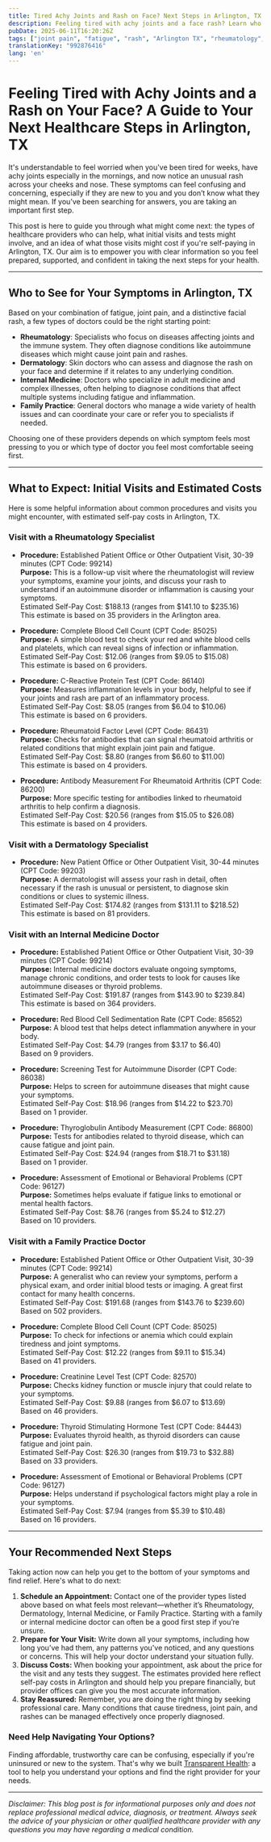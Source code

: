 ```yaml
---
title: Tired Achy Joints and Rash on Face? Next Steps in Arlington, TX  
description: Feeling tired with achy joints and a face rash? Learn who to see and what initial costs to expect in Arlington, TX.  
pubDate: 2025-06-11T16:20:26Z
tags: ["joint pain", "fatigue", "rash", "Arlington TX", "rheumatology", "dermatology", "family practice", "internal medicine", "healthcare costs"]
translationKey: "992876416"
lang: 'en'
---
```


# Feeling Tired with Achy Joints and a Rash on Your Face? A Guide to Your Next Healthcare Steps in Arlington, TX

It's understandable to feel worried when you've been tired for weeks, have achy joints especially in the mornings, and now notice an unusual rash across your cheeks and nose. These symptoms can feel confusing and concerning, especially if they are new to you and you don’t know what they might mean. If you’ve been searching for answers, you are taking an important first step.

This post is here to guide you through what might come next: the types of healthcare providers who can help, what initial visits and tests might involve, and an idea of what those visits might cost if you're self-paying in Arlington, TX. Our aim is to empower you with clear information so you feel prepared, supported, and confident in taking the next steps for your health.

---

## Who to See for Your Symptoms in Arlington, TX

Based on your combination of fatigue, joint pain, and a distinctive facial rash, a few types of doctors could be the right starting point:

- **Rheumatology**: Specialists who focus on diseases affecting joints and the immune system. They often diagnose conditions like autoimmune diseases which might cause joint pain and rashes.
- **Dermatology**: Skin doctors who can assess and diagnose the rash on your face and determine if it relates to any underlying condition.
- **Internal Medicine**: Doctors who specialize in adult medicine and complex illnesses, often helping to diagnose conditions that affect multiple systems including fatigue and inflammation.
- **Family Practice**: General doctors who manage a wide variety of health issues and can coordinate your care or refer you to specialists if needed.

Choosing one of these providers depends on which symptom feels most pressing to you or which type of doctor you feel most comfortable seeing first.

---

## What to Expect: Initial Visits and Estimated Costs

Here is some helpful information about common procedures and visits you might encounter, with estimated self-pay costs in Arlington, TX.

### Visit with a Rheumatology Specialist

- **Procedure:** Established Patient Office or Other Outpatient Visit, 30-39 minutes (CPT Code: 99214)  
  **Purpose:** This is a follow-up visit where the rheumatologist will review your symptoms, examine your joints, and discuss your rash to understand if an autoimmune disorder or inflammation is causing your symptoms.  
  Estimated Self-Pay Cost: $188.13 (ranges from $141.10 to $235.16)  
  This estimate is based on 35 providers in the Arlington area.

- **Procedure:** Complete Blood Cell Count (CPT Code: 85025)  
  **Purpose:** A simple blood test to check your red and white blood cells and platelets, which can reveal signs of infection or inflammation.  
  Estimated Self-Pay Cost: $12.06 (ranges from $9.05 to $15.08)  
  This estimate is based on 6 providers.

- **Procedure:** C-Reactive Protein Test (CPT Code: 86140)  
  **Purpose:** Measures inflammation levels in your body, helpful to see if your joints and rash are part of an inflammatory process.  
  Estimated Self-Pay Cost: $8.05 (ranges from $6.04 to $10.06)  
  This estimate is based on 6 providers.

- **Procedure:** Rheumatoid Factor Level (CPT Code: 86431)  
  **Purpose:** Checks for antibodies that can signal rheumatoid arthritis or related conditions that might explain joint pain and fatigue.  
  Estimated Self-Pay Cost: $8.80 (ranges from $6.60 to $11.00)  
  This estimate is based on 4 providers.

- **Procedure:** Antibody Measurement For Rheumatoid Arthritis (CPT Code: 86200)  
  **Purpose:** More specific testing for antibodies linked to rheumatoid arthritis to help confirm a diagnosis.  
  Estimated Self-Pay Cost: $20.56 (ranges from $15.05 to $26.08)  
  This estimate is based on 4 providers.

### Visit with a Dermatology Specialist

- **Procedure:** New Patient Office or Other Outpatient Visit, 30-44 minutes (CPT Code: 99203)  
  **Purpose:** A dermatologist will assess your rash in detail, often necessary if the rash is unusual or persistent, to diagnose skin conditions or clues to systemic illness.  
  Estimated Self-Pay Cost: $174.82 (ranges from $131.11 to $218.52)  
  This estimate is based on 81 providers.

### Visit with an Internal Medicine Doctor

- **Procedure:** Established Patient Office or Other Outpatient Visit, 30-39 minutes (CPT Code: 99214)  
  **Purpose:** Internal medicine doctors evaluate ongoing symptoms, manage chronic conditions, and order tests to look for causes like autoimmune diseases or thyroid problems.  
  Estimated Self-Pay Cost: $191.87 (ranges from $143.90 to $239.84)  
  This estimate is based on 364 providers.

- **Procedure:** Red Blood Cell Sedimentation Rate (CPT Code: 85652)  
  **Purpose:** A blood test that helps detect inflammation anywhere in your body.  
  Estimated Self-Pay Cost: $4.79 (ranges from $3.17 to $6.40)  
  Based on 9 providers.

- **Procedure:** Screening Test for Autoimmune Disorder (CPT Code: 86038)  
  **Purpose:** Helps to screen for autoimmune diseases that might cause your symptoms.  
  Estimated Self-Pay Cost: $18.96 (ranges from $14.22 to $23.70)  
  Based on 1 provider.

- **Procedure:** Thyroglobulin Antibody Measurement (CPT Code: 86800)  
  **Purpose:** Tests for antibodies related to thyroid disease, which can cause fatigue and joint pain.  
  Estimated Self-Pay Cost: $24.94 (ranges from $18.71 to $31.18)  
  Based on 1 provider.

- **Procedure:** Assessment of Emotional or Behavioral Problems (CPT Code: 96127)  
  **Purpose:** Sometimes helps evaluate if fatigue links to emotional or mental health factors.  
  Estimated Self-Pay Cost: $8.76 (ranges from $5.24 to $12.27)  
  Based on 10 providers.

### Visit with a Family Practice Doctor

- **Procedure:** Established Patient Office or Other Outpatient Visit, 30-39 minutes (CPT Code: 99214)  
  **Purpose:** A generalist who can review your symptoms, perform a physical exam, and order initial blood tests or imaging. A great first contact for many health concerns.  
  Estimated Self-Pay Cost: $191.68 (ranges from $143.76 to $239.60)  
  Based on 502 providers.

- **Procedure:** Complete Blood Cell Count (CPT Code: 85025)  
  **Purpose:** To check for infections or anemia which could explain tiredness and joint symptoms.  
  Estimated Self-Pay Cost: $12.22 (ranges from $9.11 to $15.34)  
  Based on 41 providers.

- **Procedure:** Creatinine Level Test (CPT Code: 82570)  
  **Purpose:** Checks kidney function or muscle injury that could relate to your symptoms.  
  Estimated Self-Pay Cost: $9.88 (ranges from $6.07 to $13.69)  
  Based on 46 providers.

- **Procedure:** Thyroid Stimulating Hormone Test (CPT Code: 84443)  
  **Purpose:** Evaluates thyroid health, as thyroid disorders can cause fatigue and joint pain.  
  Estimated Self-Pay Cost: $26.30 (ranges from $19.73 to $32.88)  
  Based on 33 providers.

- **Procedure:** Assessment of Emotional or Behavioral Problems (CPT Code: 96127)  
  **Purpose:** Helps understand if psychological factors might play a role in your symptoms.  
  Estimated Self-Pay Cost: $7.94 (ranges from $5.39 to $10.48)  
  Based on 16 providers.

---

## Your Recommended Next Steps

Taking action now can help you get to the bottom of your symptoms and find relief. Here's what to do next:

1. **Schedule an Appointment:** Contact one of the provider types listed above based on what feels most relevant—whether it’s Rheumatology, Dermatology, Internal Medicine, or Family Practice. Starting with a family or internal medicine doctor can often be a good first step if you’re unsure.
2. **Prepare for Your Visit:** Write down all your symptoms, including how long you’ve had them, any patterns you've noticed, and any questions or concerns. This will help your doctor understand your situation fully.
3. **Discuss Costs:** When booking your appointment, ask about the price for the visit and any tests they suggest. The estimates provided here reflect self-pay costs in Arlington and should help you prepare financially, but provider offices can give you the most accurate information.
4. **Stay Reassured:** Remember, you are doing the right thing by seeking professional care. Many conditions that cause tiredness, joint pain, and rashes can be managed effectively once properly diagnosed.

### Need Help Navigating Your Options?

Finding affordable, trustworthy care can be confusing, especially if you're uninsured or new to the system. That's why we built [Transparent Health](https://transparenthealth.ai): a tool to help you understand your options and find the right provider for your needs. 

---

*Disclaimer: This blog post is for informational purposes only and does not replace professional medical advice, diagnosis, or treatment. Always seek the advice of your physician or other qualified healthcare provider with any questions you may have regarding a medical condition.*